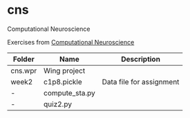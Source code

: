 # cns
Computational Neuroscience

Exercises from [Computational Neuroscience](https://www.coursera.org/learn/computational-neuroscience/)

Folder|Name|Description
--------|---------------|------------------------------------------------------------------------
|cns.wpr|Wing project
week2|c1p8.pickle|Data file for assignment
-|compute_sta.py|
-|quiz2.py|
